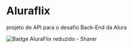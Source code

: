 # Aluraflix
projeto de API para o desafio Back-End da Alura

![Badge AluraFlix reduzido - Sharer](https://user-images.githubusercontent.com/79534537/130526688-7209e7a0-aee8-4040-8087-e0cd111040f3.png)
